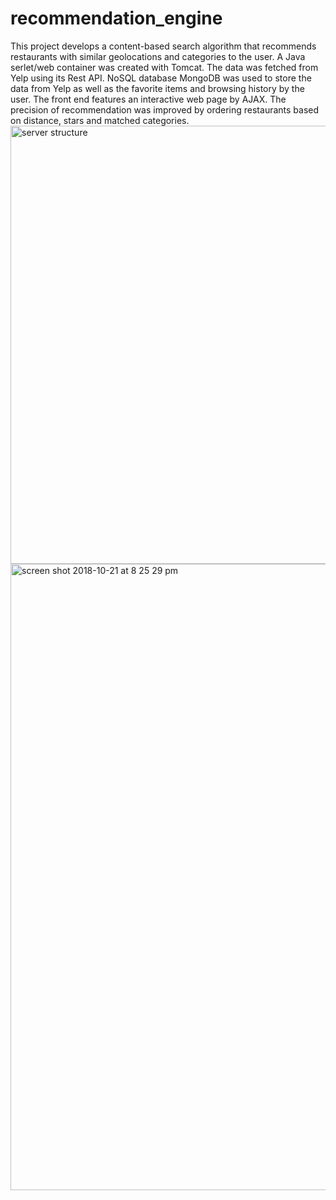# recommendation_engine
This project develops a content-based search algorithm that recommends restaurants with similar geolocations and categories to the user. A Java serlet/web container was created with Tomcat. The data was fetched from Yelp using its Rest API. NoSQL database MongoDB was used to store the data from Yelp as well as the favorite items and browsing history by the user. The front end features an interactive web page by AJAX. The precision of recommendation was improved by ordering restaurants based on distance, stars and matched categories.
<img width="701" alt="server structure" src="https://user-images.githubusercontent.com/23564572/47273120-2b4de480-d55d-11e8-88bd-cdae2d07afb5.png">
<img width="1002" alt="screen shot 2018-10-21 at 8 25 29 pm" src="https://user-images.githubusercontent.com/23564572/47274150-aae4af00-d56f-11e8-92b3-e0301b045f84.png">
